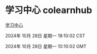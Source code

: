 # 学习中心 colearnhub
[学习中心](http://219.139.197.74:56308/colearnhub/)

2024年 10月 28日 星期一 18:10:02 CST

2024年 10月 28日 星期一 10:10:02 GMT
